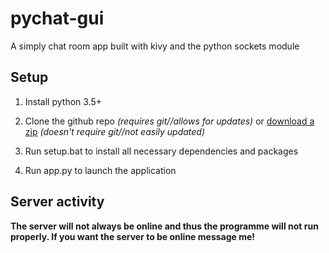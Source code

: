 # pychat-gui  

A simply chat room app built with kivy and the python sockets module  

## Setup  

1. Install python 3.5+

2. Clone the github repo *(requires git//allows for updates)* or [download a zip](https://github.com/silas-hw/pychat-gui/archive/master.zip) *(doesn't require git//not easily updated)*  

3. Run setup.bat to install all necessary dependencies and packages  

4. Run app.py to launch the application  

## Server activity  

**The server will not always be online and thus the programme will not run properly. If you want the server to be online message me!**  
